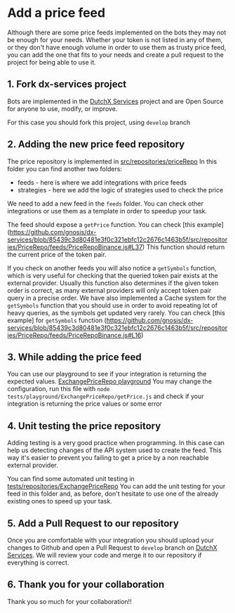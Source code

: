 # Add a price feed
Although there are some price feeds implemented on the bots they may not be enough
for your needs. Whether your token is not listed in any of them, or they don't have
enough volume in order to use them as trusty price feed, you can add the one that
fits to your needs and create a pull request to the project for being able to use it.

## 1. Fork dx-services project
Bots are implemented in the
[DutchX Services](https://github.com/gnosis/dx-services) project and are Open
Source for anyone to use, modify, or improve.

For this case you should fork this project, using `develop` branch

## 2. Adding the new price feed repository
The price repository is implemented in
[src/repositories/priceRepo](https://github.com/gnosis/dx-services/tree/develop/src/repositories/PriceRepo)
In this folder you can find another two folders:
* feeds - here is where we add integrations with price feeds
* strategies - here we add the logic of strategies used to check the price

We need to add a new feed in the `feeds` folder. You can check other integrations
or use them as a template in order to speedup your task.

The feed should expose a `getPrice` function. You can check [this example]
(https://github.com/gnosis/dx-services/blob/85439c3d80481e3f0c321ebfc12c2676c1463b5f/src/repositories/PriceRepo/feeds/PriceRepoBinance.js#L37)
This function should return the current price of the token pair.

If you check on another feeds you will also notice a `getSymbols` function,
which is very useful for checking that the queried token pair exists at the external
provider. Usually this function also determines if the given token order is correct,
as many external providers will only accept token pair query in a precise order.
We have also implemented a Cache system for the `getSymbols` function that you should
use in order to avoid repeating lot of heavy queries, as the symbols get updated very rarely.
You can check [this example] for `getSymbols` function
(https://github.com/gnosis/dx-services/blob/85439c3d80481e3f0c321ebfc12c2676c1463b5f/src/repositories/PriceRepo/feeds/PriceRepoBinance.js#L16)

## 3. While adding the price feed
You can use our playground to see if your integration is returning the expected
values.
[ExchangePriceRepo playground](https://github.com/gnosis/dx-services/blob/develop/tests/playground/ExchangePriceRepo/getPrice.js)
You may change the configuration, run this file with
`node tests/playground/ExchangePriceRepo/getPrice.js` and check if your integration is
returning the price values or some error

## 4. Unit testing the price repository
Adding testing is a very good practice when programming. In this case can help us
detecting changes of the API system used to create the feed. This way it's easier
to prevent you failing to get a price by a non reachable external provider.

You can find some automated unit testing in
[tests/repositories/ExchangePriceRepo](https://github.com/gnosis/dx-services/tree/develop/tests/repositories/ExchangePriceRepo)
You can add the unit testing for your feed in this folder and, as before, don't
hesitate to use one of the already existing ones to speed up your task.

## 5. Add a Pull Request to our repository
Once you are comfortable with your integration you should upload your changes to
Github and open a Pull Request to `develop` branch on
[DutchX Services](https://github.com/gnosis/dx-services).
We will review your code and merge it to our repository if everything is correct.

## 6. Thank you for your collaboration
Thank you so much for your collaboration!!
